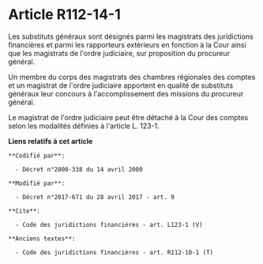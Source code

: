# Article R112-14-1

Les substituts généraux sont désignés parmi les magistrats des juridictions financières et parmi les rapporteurs extérieurs
en fonction à la Cour ainsi que les magistrats de l'ordre judiciaire, sur proposition du procureur général. 

Un membre du corps des magistrats des chambres régionales des comptes et un magistrat de l'ordre judiciaire apportent en
qualité de substituts généraux leur concours à l'accomplissement des missions du procureur général. 

Le magistrat de l'ordre judiciaire peut être détaché à la Cour des comptes selon les modalités définies à l'article L. 123-1.

**Liens relatifs à cet article**

	**Codifié par**:

	  - Décret n°2000-338 du 14 avril 2000

	**Modifié par**:

	  - Décret n°2017-671 du 28 avril 2017 - art. 9

	**Cite**:

	  - Code des juridictions financières - art. L123-1 (V)

	**Anciens textes**:

	  - Code des juridictions financières - art. R112-10-1 (T)
